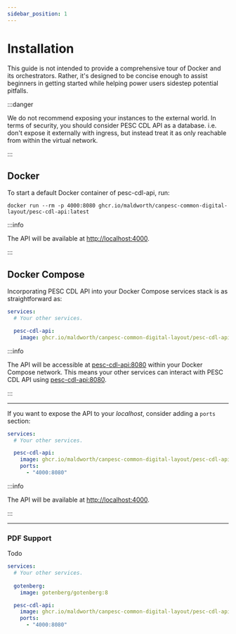 ```yaml
---
sidebar_position: 1
---
```


# Installation

This guide is not intended to provide a comprehensive tour of Docker and its orchestrators. Rather, it's designed to
be concise enough to assist beginners in getting started while helping power users sidestep potential pitfalls.

:::danger

We do not recommend exposing your instances to the external world. In terms of security, you should consider PESC CDL API
as a database. i.e. don't expose it externally with ingress, but instead treat it as only reachable from within the virtual
network.

:::

## Docker

To start a default Docker container of pesc-cdl-api, run:

```
docker run --rm -p 4000:8080 ghcr.io/maldworth/canpesc-common-digital-layout/pesc-cdl-api:latest
```

:::info

The API will be available at [http://localhost:4000](http://localhost:4000).

:::

## Docker Compose

Incorporating PESC CDL API into your Docker Compose services stack is as straightforward as:

```yaml title="docker-compose.yml"
services:
  # Your other services.

  pesc-cdl-api:
    image: ghcr.io/maldworth/canpesc-common-digital-layout/pesc-cdl-api:latest
```

:::info


The API will be accessible at [pesc-cdl-api:8080](http://pesc-cdl-api:8080) within your Docker Compose network.
This means your other services can interact with PESC CDL API using [pesc-cdl-api:8080](http://pesc-cdl-api:8080).

:::

---

If you want to expose the API to your *localhost*, consider adding a `ports` section:

```yaml title="docker-compose.yml"
services:
  # Your other services.

  pesc-cdl-api:
    image: ghcr.io/maldworth/canpesc-common-digital-layout/pesc-cdl-api:latest
    ports:
      - "4000:8080"
```

:::info

The API will be available at [http://localhost:4000](http://localhost:4000).

:::

---

### PDF Support

Todo

```yaml title="docker-compose.yml"
services:
  # Your other services.
  
  gotenberg:
    image: gotenberg/gotenberg:8

  pesc-cdl-api:
    image: ghcr.io/maldworth/canpesc-common-digital-layout/pesc-cdl-api:latest
    ports:
      - "4000:8080"
```